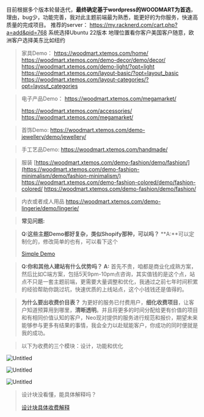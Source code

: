 目前根据多个版本轮替迭代，**最终确定基于wordpress的WOODMART为首选**，理由，bug少，功能完善，我对此主题前端最为熟悉，能更好的为你服务，快速高质量的完成项目。
推荐的server：
https://my.racknerd.com/cart.php?a=add&pid=768
系统选择Ubuntu 22版本 地理位置看你客户美国客户随意，欧洲客户选择美东比如纽约

> 家具Demo：
https://woodmart.xtemos.com/home/
https://woodmart.xtemos.com/demo-decor/demo/decor/
https://woodmart.xtemos.com/demo-light/?opt=light
https://woodmart.xtemos.com/layout-basic/?opt=layout_basic
https://woodmart.xtemos.com/layout-categories/?opt=layout_categories
> 

> 电子产品Demo：
https://woodmart.xtemos.com/megamarket/
> 
> 
> https://woodmart.xtemos.com/accessories/
> https://woodmart.xtemos.com/megamarket/
> 

> 首饰Demo:
https://woodmart.xtemos.com/demo-jewellery/demo/jewellery/
> 

> 手工艺品Demo:
https://woodmart.xtemos.com/handmade/
> 

> 服装
[https://woodmart.xtemos.com/demo-fashion/demo/fashion/](https://woodmart.xtemos.com/demo-fashion-minimalism/demo/fashion-minimalism/)
https://woodmart.xtemos.com/demo-fashion-colored/demo/fashion-colored/
https://woodmart.xtemos.com/demo-fashion/demo/fashion/
> 

> 内衣或者成人用品
https://woodmart.xtemos.com/demo-lingerie/demo/lingerie/
> 

> **常见问题:**
> 

> **Q:这些主题Demo都好复杂，类似Shopify那种，可以吗？**
**A:**可以定制化的，修改简单的也有，可以看下这个
> 
> 
> [Simple Demo](https://www.notion.so/Simple-Demo-fba3892c66094ec1a696a83ee3f8b68b?pvs=21)
> 

> **Q:你和其他人建站有什么优势吗？
A:** 首先不贵，咱都是商业化成熟方案，然后比如C端方案，包括5天9pm-10pm点咨询，其实值钱的是这个点，站点不只是一套主题前端，更需要大量调整和优化，我通过之前七年时间积累的经验帮助你跳过坑，快速优质的上线站点，这个小钱钱还是值得的。
> 

> **为什么要出收费价目表？**
为更好的服务已付费用户，**细化收费项目**，让客户知道预算用到哪里，**清晰透明**。并且将更多的时间分配给更有价值的项目和有相同价值认知的客户，Neo现对提供的服务进行规范和报价，期望未来能够参与更多有结果的事情，我会全力以赴赋能客户，你成功的同时便就是我的成功。
> 

> 以下为收费的三个模块：设计，功能和优化
> 

![Untitled](https://s3-us-west-2.amazonaws.com/secure.notion-static.com/c3467620-f65c-48df-ad59-3937f977d514/Untitled.png)

![Untitled](https://s3-us-west-2.amazonaws.com/secure.notion-static.com/a3de1680-f3c9-4927-9a98-6653699ad6b2/Untitled.png)

![Untitled](https://s3-us-west-2.amazonaws.com/secure.notion-static.com/30d43a81-3331-4892-95f7-131b4c629d19/Untitled.png)

> 设计块没看懂，能具体解释吗？
> 
> 
> [设计块具体收费解释](https://www.notion.so/559773b27d3b4b76b2137f2d065912ba?pvs=21)
>